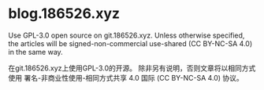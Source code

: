 # blog.186526.xyz

Use GPL-3.0 open source on git.186526.xyz.
Unless otherwise specified, the articles will be signed-non-commercial use-shared (CC BY-NC-SA 4.0) in the same way.

在git.186526.xyz上使用GPL-3.0的开源。
除非另有说明，否则文章将以相同方式使用 署名-非商业性使用-相同方式共享 4.0 国际 (CC BY-NC-SA 4.0) 协议。
